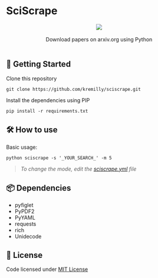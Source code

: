 # SciScrape

<div align="center">
    <img src="https://i.imgur.com/5d89qKI.png" align="center" />
    <br><br>
    Download papers on arxiv.org using Python
</div><br>

## 🚀 Getting Started

Clone this repository

```shell
git clone https://github.com/kremilly/sciscrape.git
```

Install the dependencies using PIP

```shell
pip install -r requirements.txt
```

## 🛠 How to use

Basic usage:

```shell
python sciscrape -s '_YOUR_SEARCH_' -m 5
```

> *To change the mode, edit the [sciscrape.yml](/sciscrape.yml) file*

## 📦 Dependencies

* pyfiglet
* PyPDF2
* PyYAML
* requests
* rich
* Unidecode

## 📝 License

Code licensed under [MIT License](/LICENSE)
